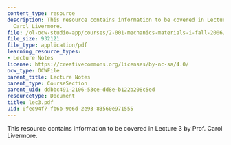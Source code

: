 ```yaml
---
content_type: resource
description: This resource contains information to be covered in Lecture 3 by Prof.
  Carol Livermore.
file: /ol-ocw-studio-app/courses/2-001-mechanics-materials-i-fall-2006/0fec94f7fb6b9e6d2e9383560e971555_lec3.pdf
file_size: 932121
file_type: application/pdf
learning_resource_types:
- Lecture Notes
license: https://creativecommons.org/licenses/by-nc-sa/4.0/
ocw_type: OCWFile
parent_title: Lecture Notes
parent_type: CourseSection
parent_uid: ddbbc491-2106-53ce-dd8e-b122b208c5ed
resourcetype: Document
title: lec3.pdf
uid: 0fec94f7-fb6b-9e6d-2e93-83560e971555
---
```

This resource contains information to be covered in Lecture 3 by Prof. Carol Livermore.